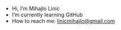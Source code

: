 - Hi, I’m Mihajlo Linic
- I’m currently learning GitHub
- How to reach me: linicmihajlo@gmail.com

<!---
MihajloLinic/MihajloLinic is a ✨ special ✨ repository because its `README.md` (this file) appears on your GitHub profile.
You can click the Preview link to take a look at your changes.
--->
